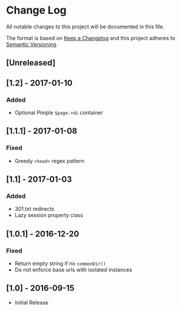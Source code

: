 # Change Log
All notable changes to this project will be documented in this file.

The format is based on [Keep a Changelog](http://keepachangelog.com/) 
and this project adheres to [Semantic Versioning](http://semver.org/).

## [Unreleased]

## [1.2] - 2017-01-10
### Added
- Optional Pimple ``$page->di`` container

## [1.1.1] - 2017-01-08
### Fixed
- Greedy ``<head>`` regex pattern

## [1.1] - 2017-01-03
### Added
- 301.txt redirects
- Lazy session property class

## [1.0.1] - 2016-12-20
### Fixed
- Return empty string if no ``commonDir()``
- Do not enforce base urls with isolated instances

## [1.0] - 2016-09-15
- Initial Release

